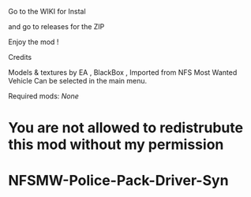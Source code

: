 Go to the WIKI for Instal

and go to releases for the ZIP

Enjoy the mod !

Credits 

Models & textures by EA , BlackBox , Imported from NFS Most Wanted
Vehicle Can be selected in the main menu.


Required mods:
*None*


# You are not allowed to redistrubute this mod without my permission


# NFSMW-Police-Pack-Driver-Syn
